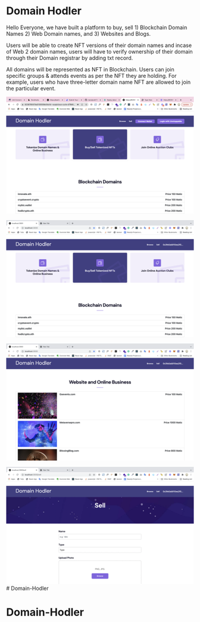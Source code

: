 # Domain Hodler

Hello Everyone, we have built a platform to buy, sell 1) Blockchain Domain Names 2) Web Domain names, and 3) Websites and Blogs.

Users will be able to create NFT versions of their domain names and incase of Web 2 domain names, users will have to verify ownership of their domain through their Domain registrar by adding txt record.

All domains will be represented as NFT in Blockchain. Users can join specific groups & attends events as per the NFT they are holding. For example, users who have three-letter domain name NFT are allowed to join the particular event.

![Home](wallets.png)


![Home](home1.png)


![Home](home2.png)


![Sell](sell.png)# Domain-Hodler
# Domain-Hodler
